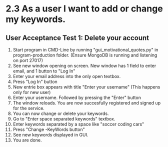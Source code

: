 # 2.3 As a user I want to add or change my keywords.

## User Acceptance Test 1: Delete your account

1. Start program in CMD-Line by running "gui_motivational_quotes.py" in program-production folder. (Ensure MongoDB is running and listening on port 27017)
2. See new window opening on screen. New window has 1 field to enter email, and 1 button to "Log In"
3. Enter your email address into the only open textbox.
4. Press "Log In" button
5. New entrie box appears with title "Enter your username" (This happens only for new user)
6. Enter your username. Followed by pressing the "Enter" button
7. The window reloads. You are now succesfully registered and signed up for the service.
8. You can now change or delete your keywords. 
9. Go to "Enter space separated keywords" textbox.
10. Enter keywords separated by a space like "soccer coding cars"
11. Press "Change -KeyWords button"
12. See new keywords displayed in GUI.
13. You are done.
